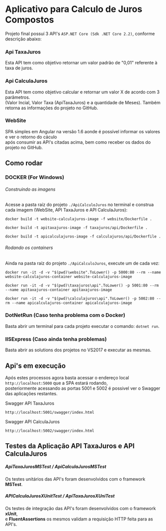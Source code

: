 # Aplicativo para Calculo de Juros Compostos

Projeto final possuí 3 API's `ASP.NET Core (Sdk .NET Core 2.2)`, conforme descrição abaixo:

### Api TaxaJuros

Esta API tem como objetivo retornar um valor padrão de "0,01" referente à taxa de juros.
	
### Api CalculaJuros

Esta API tem como objetivo calcular e retornar um valor X de acordo com 3 parâmetros.  <br />
(Valor Incial, Valor Taxa (ApiTaxaJuros) e a quantidade de Meses). Também retorna as informações do projeto no GitHub.

### WebSite

SPA simples em Angular na versão 1.6 aonde é possível informar os valores e ver o retorno do cáculo  <br />
após consumir as API's citadas acima, bem como receber os dados do projeto no GitHub.

## Como rodar

### DOCKER (For Windows)

######  Construindo as imagens

Acesse a pasta raíz do projeto `./ApiCalculoJuros` no terminal e construa cada imagem (WebSite, API TaxaJuros e API CalculaJuros):

```
docker build -t website-calculajuros-image -f website/Dockerfile .
```
```
docker build -t apitaxajuros-image -f taxajuros/api/Dockerfile .
```
```
docker build -t apicalculajuros-image -f calculajuros/api/Dockerfile .
```

###### Rodando os containers

Ainda na pasta raíz do projeto `./ApiCalculoJuros`, execute um de cada vez:

```
docker run -it -d -v "$(pwd)\website".ToLower() -p 5000:80 --rm --name website-calculajuros-container website-calculajuros-image
```
```
docker run -it -d -v "$(pwd)\taxajuros\api".ToLower() -p 5001:80 --rm --name apitaxajuros-container apitaxajuros-image
```
```
docker run -it -d -v "$(pwd)\calculajuros\api".ToLower() -p 5002:80 --rm --name apicalculajuros-container apicalculajuros-image
```
### DotNetRun (Caso tenha problema com o Docker)

Basta abrir um terminal para cada projeto executar o comando: `dotnet run`.

### IISExpress (Caso ainda tenha problemas)

Basta abrir as solutions dos projetos no VS2017 e executar as mesmas.

## Api's em execução

Após estes processos agora basta acessar o endereço local `http://localhost:5000` que a SPA estará rodando,  <br />
posteriormente acessando as portas 5001 e 5002 é possivel ver o Swagger das aplicações restantes.

Swagger API TaxaJuros

```
http://localhost:5001/swagger/index.html
```

Swagger API CalculaJuros

```
http://localhost:5002/swagger/index.html
```

## Testes da Aplicação API TaxaJuros e API CalculaJuros

##### ApiTaxaJurosMSTest / ApiCalculaJurosMSTest

Os testes unitários das API's foram desenvolvidos com o framework <b>MSTest</b>.

##### APICalculaJurosXUnitTest / ApiTaxaJurosXUniTest

Os testes de integração das API's foram desenvolvidos com o framework <b>xUnit</b>,  <br />
e <b>FluentAssertions</b> os mesmos validam a requisição HTTP feita para as API's. 
